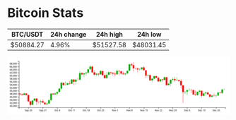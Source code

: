 # Bitcoin Stats

BTC/USDT|24h change|24h high|24h low|
|---|---|---|---|
|$50884.27|4.96%|$51527.58|$48031.45|

<img src="./chart.svg">
